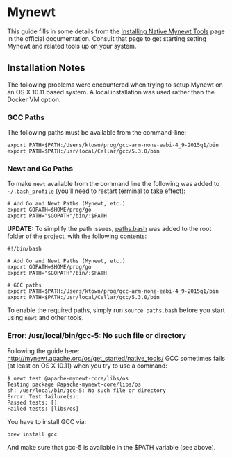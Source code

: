 # Mynewt

This guide fills in some details from the
[Installing Native Mynewt Tools](http://mynewt.apache.org/os/get_started/native_tools/)
page in the official documentation. Consult that page to get starting setting
Mynewt and related tools up on your system.

## Installation Notes

The following problems were encountered when trying to setup Mynewt on an OS X
10.11 based system. A local installation was used rather than the Docker VM
option.

### GCC Paths

The following paths must be available from the command-line:

```
export PATH=$PATH:/Users/ktown/prog/gcc-arm-none-eabi-4_9-2015q1/bin
export PATH=$PATH:/usr/local/Cellar/gcc/5.3.0/bin
```

### Newt and Go Paths

To make `newt` available from the command line the following was added to
`~/.bash_profile` (you'll need to restart terminal to take effect):

```
# Add Go and Newt Paths (Mynewt, etc.)
export GOPATH=$HOME/prog/go
export PATH="$GOPATH"/bin/:$PATH
```
**UPDATE:** To simplify the path issues,
[paths.bash](https://github.com/adafruit/Adafruit_Mynewt/blob/master/paths.bash)
was added to the root folder of the project, with the following contents:

```
#!/bin/bash

# Add Go and Newt Paths (Mynewt, etc.)
export GOPATH=$HOME/prog/go
export PATH="$GOPATH"/bin/:$PATH

# GCC paths
export PATH=$PATH:/Users/ktown/prog/gcc-arm-none-eabi-4_9-2015q1/bin
export PATH=$PATH:/usr/local/Cellar/gcc/5.3.0/bin
```

To enable the required paths, simply run `source paths.bash` before you start
using `newt` and other tools.

### Error: /usr/local/bin/gcc-5: No such file or directory

Following the guide here: http://mynewt.apache.org/os/get_started/native_tools/
GCC sometimes fails (at least on OS X 10.11) when you try to use a command:

```
$ newt test @apache-mynewt-core/libs/os
Testing package @apache-mynewt-core/libs/os
sh: /usr/local/bin/gcc-5: No such file or directory
Error: Test failure(s):
Passed tests: []
Failed tests: [libs/os]
```

You have to install GCC via:

```
brew install gcc
```

And make sure that gcc-5 is available in the $PATH variable (see above).
